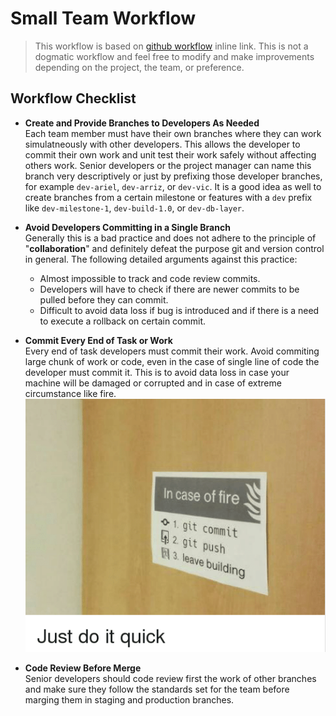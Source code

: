 # Small Team Workflow

> This workflow is based on [github workflow](https://guides.github.com/introduction/flow/ "Github Workflow") inline link.
> This is not a dogmatic workflow and feel free to modify and make improvements depending on the project, the team, or preference.

## Workflow Checklist
* __Create and Provide Branches to Developers As Needed__  
Each team member must have their own branches where they can work simulatneously with other developers. This allows the developer to commit their own work and unit test their work safely without affecting others work. Senior developers or the project manager can name this branch very descriptively or just by prefixing those developer branches, for example ``dev-ariel``, ``dev-arriz``, or ``dev-vic``. It is a good idea as well to create branches from a certain milestone or features with a ``dev`` prefix like ``dev-milestone-1``, ``dev-build-1.0``, or ``dev-db-layer``.

* __Avoid Developers Committing in a Single Branch__  
Generally this is a bad practice and does not adhere to the principle of "__collaboration__" and definitely defeat the purpose git and version control in general. The following detailed arguments against this practice:
    * Almost impossible to track and code review commits.
    * Developers will have to check if there are newer commits to be pulled before they can commit.
    * Difficult to avoid data loss if bug is introduced and if there is a need to execute a rollback on certain commit.

* __Commit Every End of Task or Work__  
Every end of task developers must commit their work. Avoid commiting large chunk of work or code, even in the case of single line of code the developer must commit it. This is to avoid data loss in case your machine will be damaged or corrupted and in case of extreme circumstance like fire.  
![](../images/justdoit.png "Just do it!")

* __Code Review Before Merge__  
Senior developers should code review first the work of other branches and make sure they follow the standards set for the team before marging them in staging and production branches.